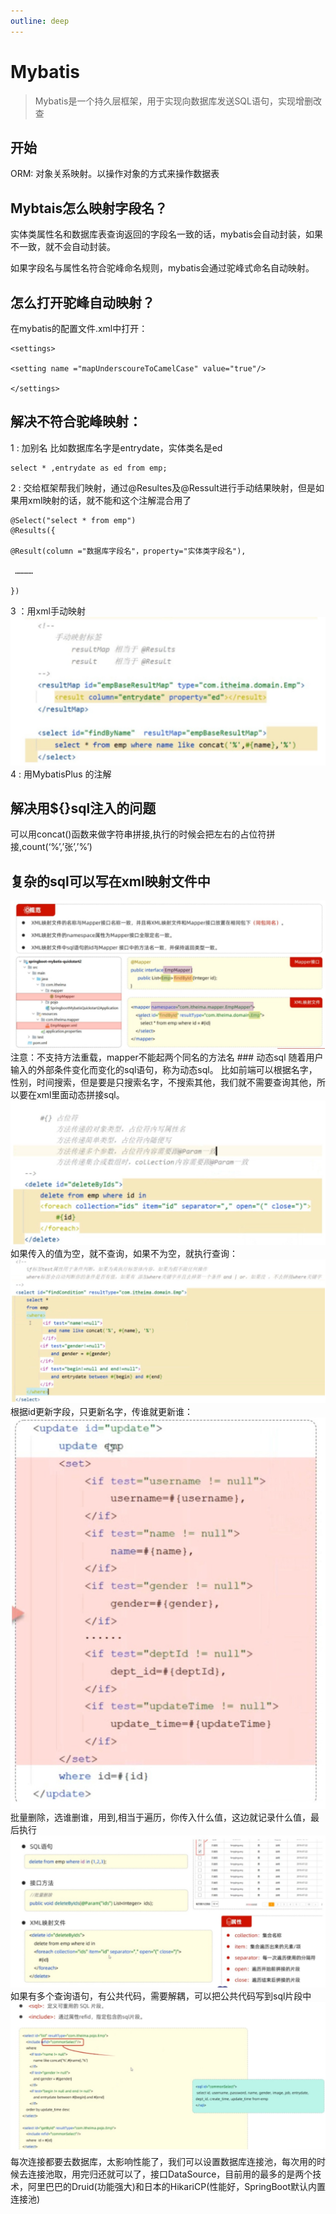 ```yaml
---
outline: deep
---
```


# Mybatis

> Mybatis是一个持久层框架，用于实现向数据库发送SQL语句，实现增删改查

## 开始
ORM: 对象关系映射。以操作对象的方式来操作数据表
## Mybtais怎么映射字段名？
实体类属性名和数据库表查询返回的字段名一致的话，mybatis会自动封装，如果不一致，就不会自动封装。

如果字段名与属性名符合驼峰命名规则，mybatis会通过驼峰式命名自动映射。
## 怎么打开驼峰自动映射？
在mybatis的配置文件.xml中打开：
~~~
<settings>

<setting name ="mapUnderscoureToCamelCase" value="true"/>

</settings>
~~~
## 解决不符合驼峰映射：
1 : 加别名 比如数据库名字是entrydate，实体类名是ed
~~~
select * ,entrydate as ed from emp; 
~~~
2 : 交给框架帮我们映射，通过@Resultes及@Ressult进行手动结果映射，但是如果用xml映射的话，就不能和这个注解混合用了
~~~
@Select("select * from emp")
@Results({

@Result(column ="数据库字段名"，property="实体类字段名"),

 …………

})
~~~
3 ：用xml手动映射
![](../public/images/74.png)
4 : 用MybatisPlus 的注解
## 解决用${}sql注入的问题
可以用concat()函数来做字符串拼接,执行的时候会把左右的占位符拼接,count(‘%’,’张’,’%’)
## 复杂的sql可以写在xml映射文件中
![](../public/images/75.png)
注意：不支持方法重载，mapper不能起两个同名的方法名 ### 动态sql 随着用户输入的外部条件变化而变化的sql语句，称为动态sql。 
比如前端可以根据名字，性别，时间搜索，但是要是只搜索名字，不搜索其他，我们就不需要查询其他，所以要在xml里面动态拼接sql。
![](../public/images/76.png)
如果传入的值为空，就不查询，如果不为空，就执行查询：
![](../public/images/77.png)
根据id更新字段，只更新名字，传谁就更新谁：
![](../public/images/78.png)
批量删除，选谁删谁，用到,相当于遍历，你传入什么值，这边就记录什么值，最后执行
![](../public/images/79.png)
如果有多个查询语句，有公共代码，需要解耦，可以把公共代码写到sql片段中
![](../public/images/80.png)
每次连接都要去数据库，太影响性能了，我们可以设置数据库连接池，每次用的时候去连接池取，用完归还就可以了，接口DataSource，目前用的最多的是两个技术，阿里巴巴的Druid(功能强大)和日本的HikariCP(性能好，SpringBoot默认内置连接池)


















